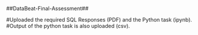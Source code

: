 ##DataBeat-Final-Assessment##

#Uploaded the required SQL Responses (PDF) and the Python task (ipynb).
#Output of the python task is also uploaded (csv).
